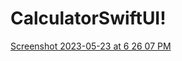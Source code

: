 # CalculatorSwiftUI!



[Screenshot 2023-05-23 at 6 26 07 PM](https://github.com/IrisGalGal/CalculatorSwiftUI/assets/110047637/05875007-b750-4f7b-b71b-b4b96e8ddeea)

